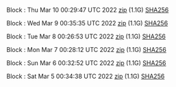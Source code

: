 Block [](https://testnet-insight.dashevo.org/insight/block/): Thu Mar 10 00:29:47 UTC 2022 [zip](https://dash-bootstrap.ams3.digitaloceanspaces.com/testnet/2022-03-10/bootstrap.dat.zip) (1.1G) [SHA256](https://dash-bootstrap.ams3.digitaloceanspaces.com/testnet/2022-03-10/sha256.txt)

Block [](https://testnet-insight.dashevo.org/insight/block/): Wed Mar  9 00:35:35 UTC 2022 [zip](https://dash-bootstrap.ams3.digitaloceanspaces.com/testnet/2022-03-09/bootstrap.dat.zip) (1.1G) [SHA256](https://dash-bootstrap.ams3.digitaloceanspaces.com/testnet/2022-03-09/sha256.txt)

Block [](https://testnet-insight.dashevo.org/insight/block/): Tue Mar  8 00:26:53 UTC 2022 [zip](https://dash-bootstrap.ams3.digitaloceanspaces.com/testnet/2022-03-08/bootstrap.dat.zip) (1.1G) [SHA256](https://dash-bootstrap.ams3.digitaloceanspaces.com/testnet/2022-03-08/sha256.txt)

Block [](https://testnet-insight.dashevo.org/insight/block/): Mon Mar  7 00:28:12 UTC 2022 [zip](https://dash-bootstrap.ams3.digitaloceanspaces.com/testnet/2022-03-07/bootstrap.dat.zip) (1.1G) [SHA256](https://dash-bootstrap.ams3.digitaloceanspaces.com/testnet/2022-03-07/sha256.txt)

Block [](https://testnet-insight.dashevo.org/insight/block/): Sun Mar  6 00:32:52 UTC 2022 [zip](https://dash-bootstrap.ams3.digitaloceanspaces.com/testnet/2022-03-06/bootstrap.dat.zip) (1.1G) [SHA256](https://dash-bootstrap.ams3.digitaloceanspaces.com/testnet/2022-03-06/sha256.txt)

Block [](https://testnet-insight.dashevo.org/insight/block/): Sat Mar  5 00:34:38 UTC 2022 [zip](https://dash-bootstrap.ams3.digitaloceanspaces.com/testnet/2022-03-05/bootstrap.dat.zip) (1.1G) [SHA256](https://dash-bootstrap.ams3.digitaloceanspaces.com/testnet/2022-03-05/sha256.txt)
